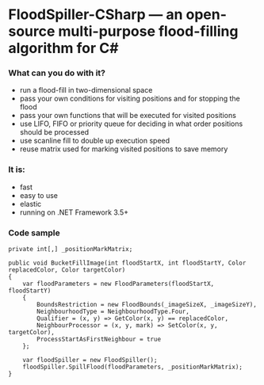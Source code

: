 # FloodSpiller-CSharp — an open-source multi-purpose flood-filling algorithm for C#

### What can you do with it? ###
* run a flood-fill in two-dimensional space
* pass your own conditions for visiting positions and for stopping the flood
* pass your own functions that will be executed for visited positions
* use LIFO, FIFO or priority queue for deciding in what order positions should be processed
* use scanline fill to double up execution speed
* reuse matrix used for marking visited positions to save memory

### It is:
* fast
* easy to use
* elastic
* running on .NET Framework 3.5+

### Code sample

```
private int[,] _positionMarkMatrix;

public void BucketFillImage(int floodStartX, int floodStartY, Color replacedColor, Color targetColor)
{
	var floodParameters = new FloodParameters(floodStartX, floodStartY)
	{
		BoundsRestriction = new FloodBounds(_imageSizeX, _imageSizeY),
		NeighbourhoodType = NeighbourhoodType.Four,
		Qualifier = (x, y) => GetColor(x, y) == replacedColor,
		NeighbourProcessor = (x, y, mark) => SetColor(x, y, targetColor),
		ProcessStartAsFirstNeighbour = true
	};

	var floodSpiller = new FloodSpiller();
	floodSpiller.SpillFlood(floodParameters, _positionMarkMatrix);
}
```
